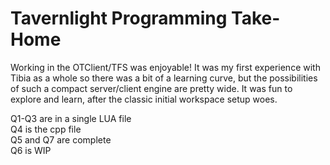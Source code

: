 
# Tavernlight Programming Take-Home
Working in the OTClient/TFS was enjoyable! It was my first experience with Tibia as a whole so there was a bit of a learning curve, but the possibilities of such a compact server/client engine are pretty wide.
It was fun to explore and learn, after the classic initial workspace setup woes.  

Q1-Q3 are in a single LUA file  
Q4 is the cpp file  
Q5 and Q7 are complete  
Q6 is WIP
